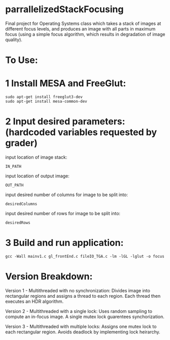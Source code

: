 # parrallelizedStackFocusing
Final project for Operating Systems class which takes a stack of images at different focus levels, and produces an image with all parts in maximum focus (using a simple focus algorithm, which results in degradation of image quality).

# To Use:

# 1 Install MESA and FreeGlut:

```
sudo apt-get install freeglut3-dev
sudo apt-get install mesa-common-dev
```

# 2 Input desired parameters: (hardcoded variables requested by grader)

input location of image stack:
```
IN_PATH
``` 
input location of output image:
```
OUT_PATH
``` 
input desired number of columns for image to be split into:
```
desiredColumns
``` 
input desired number of rows for image to be split into:
```
desiredRows
``` 

# 3 Build and run application:

```
gcc -Wall mainv1.c gl_frontEnd.c fileIO_TGA.c -lm -lGL -lglut -o focus
```

# Version Breakdown:

Version 1 - Multithreaded with no synchronization: Divides image into rectangular regions and assigns a thread to each region. Each thread then executes an HDR algorithm.

Version 2 - Multithreaded with a single lock: Uses random sampling to compute an in-focus image. A single mutex lock guarentees synchorization.

Version 3 - Multithreaded with multiple locks: Assigns one mutex lock to each rectangular region. Avoids deadlock by implementing lock heirarchy.
